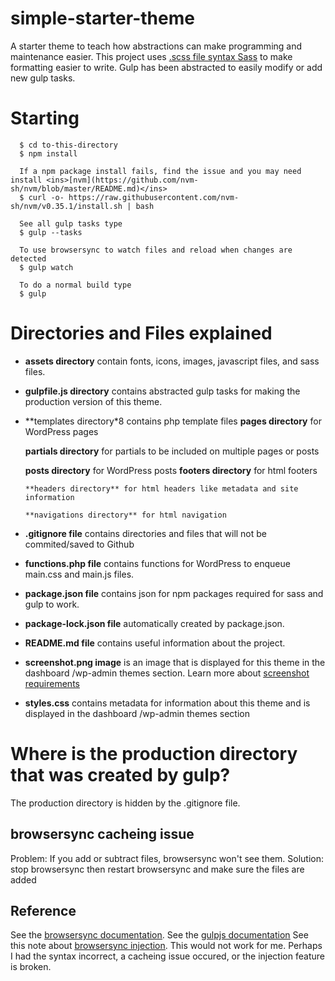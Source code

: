 # simple-starter-theme

  A starter theme to teach how abstractions can make programming and maintenance easier. This project uses <ins>.scss file syntax Sass</ins> to make formatting easier to write. Gulp has been abstracted to easily modify or add new gulp tasks.

# Starting

      $ cd to-this-directory
      $ npm install

      If a npm package install fails, find the issue and you may need install <ins>[nvm](https://github.com/nvm-sh/nvm/blob/master/README.md)</ins>
      $ curl -o- https://raw.githubusercontent.com/nvm-sh/nvm/v0.35.1/install.sh | bash

      See all gulp tasks type
      $ gulp --tasks

      To use browsersync to watch files and reload when changes are detected
      $ gulp watch

      To do a normal build type
      $ gulp

# Directories and Files explained
  * **assets directory** contain fonts, icons, images, javascript files, and sass files.

  * **gulpfile.js directory** contains abstracted gulp tasks for making the production version of this theme.

  * **templates directory*8 contains php template files
      **pages directory** for WordPress pages

      **partials directory** for partials to be included on multiple pages or posts

      **posts directory** for WordPress posts
        **footers directory** for html footers

        **headers directory** for html headers like metadata and site information

        **navigations directory** for html navigation

  * **.gitignore file** contains directories and files that will not be commited/saved to Github

  * **functions.php file** contains functions for WordPress to enqueue main.css and main.js files.

  * **package.json file** contains json for npm packages required for sass and gulp to work.

  * **package-lock.json file** automatically created by package.json.

  * **README.md file** contains useful information about the project.

  * **screenshot.png image** is an image that is displayed for this theme in the dashboard /wp-admin themes section. Learn more about <ins>[screenshot requirements](https://wpism.com/wordpress-theme-screenshot/)</ins>

  * **styles.css** contains metadata for information about this theme and is displayed in the dashboard /wp-admin themes section

# Where is the production directory that was created by gulp?
  The production directory is hidden by the .gitignore file.

##  browsersync cacheing issue
  Problem: If you add or subtract files, browsersync won't see them.
  Solution: stop browsersync then restart browsersync and make sure the files are added


## Reference
  See the <ins>[browsersync documentation](https://www.browsersync.io/docs/api#api-init)</ins>.
  See the <ins>[gulpjs documentation](https://gulpjs.com/docs/en/getting-started/quick-start)</ins>
  See this note about <ins>[browsersync injection](https://stackoverflow.com/questions/31163754/browser-sync-does-not-refresh-page-after-changes-with-gulp?rq=1)</ins>. This would not work for me. Perhaps I had the syntax incorrect, a cacheing issue occured, or the injection feature is broken.
